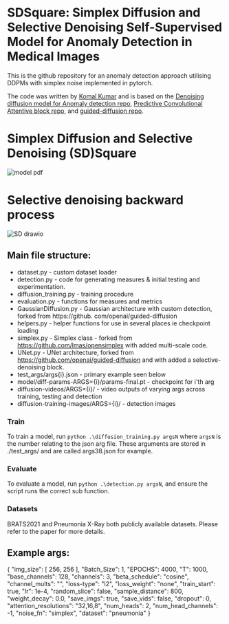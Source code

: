 # SDSquare: Simplex Diffusion and Selective Denoising Self-Supervised Model for Anomaly Detection in Medical Images

This is the github repository for an anomaly detection approach utilising DDPMs with simplex noise implemented in
pytorch.

The code was written by [Komal Kumar](https://github.com/MAXNORM8650) and is based on
the [Denoising diffusion model for Anomaly detection repo](https://github.com/Julian-Wyatt/AnoDDPM), [Predictive Convolutional Attentive block repo](https://github.com/ristea/sspcab), and [guided-diffusion repo](https://github.com/openai/guided-diffusion).
#	Simplex Diffusion and Selective Denoising (SD)Square
![model pdf](https://user-images.githubusercontent.com/97806194/225223535-0ae2064d-1a00-4649-83af-353edc7d58b5.png)
# Selective denoising backward process
![SD drawio](https://user-images.githubusercontent.com/97806194/225223942-f6800cad-63c4-42d6-a40d-cf55e6a450e2.png)


## Main file structure:

- dataset.py - custom dataset loader
- detection.py - code for generating measures & initial testing and experimentation.
- diffusion_training.py - training procedure
- evaluation.py - functions for measures and metrics
- GaussianDiffusion.py - Gaussian architecture with custom detection, forked from https://github.
  com/openai/guided-diffusion
- helpers.py - helper functions for use in several places ie checkpoint loading
- simplex.py - Simplex class - forked from https://github.com/lmas/opensimplex with added multi-scale code.
- UNet.py - UNet architecture, forked from https://github.com/openai/guided-diffusion and with added a selective-denoising block.
- test_args/args{i}.json - primary example seen below
- model/diff-params-ARGS={i}/params-final.pt - checkpoint for i'th arg
- diffusion-videos/ARGS={i}/ - video outputs of varying args across training, testing and detection
- diffusion-training-images/ARGS={i}/ - detection images

### Train

To train a model, run `python .\diffusion_training.py argsN` where `argsN` is the number relating to the json arg
file. These arguments are stored in ./test_args/ and are called args38.json for example.

### Evaluate

To evaluate a model, run `python .\detection.py argsN`, and ensure the script runs the correct sub function.

### Datasets
BRATS2021 and Pneumonia X-Ray both publicly available datasets. Please refer to the paper for more details.
## Example args:

{
  "img_size": [
    256,
    256
  ],
  "Batch_Size": 1,
  "EPOCHS": 4000,
  "T": 1000,
  "base_channels": 128,
  "channels": 3,
  "beta_schedule": "cosine",
  "channel_mults": "",
  "loss-type": "l2",
  "loss_weight": "none",
  "train_start": true,
  "lr": 1e-4,
  "random_slice": false,
  "sample_distance": 800,
  "weight_decay": 0.0,
  "save_imgs": true,
  "save_vids": false,
  "dropout": 0,
  "attention_resolutions": "32,16,8",
  "num_heads": 2,
  "num_head_channels": -1,
  "noise_fn": "simplex",
  "dataset": "pneumonia"
}
